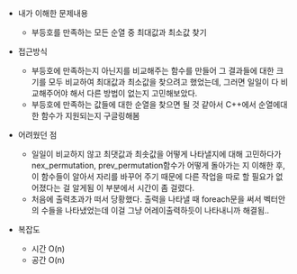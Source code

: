 * 내가 이해한 문제내용
  * 부등호를 만족하는 모든 순열 중 최대값과 최소값 찾기
  
* 접근방식
  * 부등호에 만족하는지 아닌지를 비교해주는 함수를 만들어 그 결과들에 대한 크기를 모두 비교하여 최대값과 최소값을 찾으려고 했었는데,
  그러면 일일이 다 비교해주어야 해서 다른 방법이 없는지 고민해보았다.
  * 부등호에 만족하는 값들에 대한 순열을 찾으면 될 것 같아서 C++에서 순열에대한 함수가 지원되는지 구글링해봄
  
* 어려웠던 점
  * 일일이 비교하지 않고 최댓값과 최솟값을 어떻게 나타낼지에 대해 고민하다가 nex_permutation, prev_permutation함수가 어떻게 
  돌아가는 지 이해한 후, 이 함수들이 알아서 자리를 바꾸어 주기 때문에 다른 작업을 따로 할 필요가 없어졌다는 걸 알게됨 이 부분에서 시간이 좀 걸렸다.
  * 처음에 출력초과가 떠서 당황했다. 출력을 나타낼 때 foreach문을 써서 벡터안의 수들을 나타냈었는데 이걸 그냥 어레이출력하듯이 나타내니까 해결됨..
  
* 복잡도
  * 시간 O(n)
  * 공간 O(n)
  
